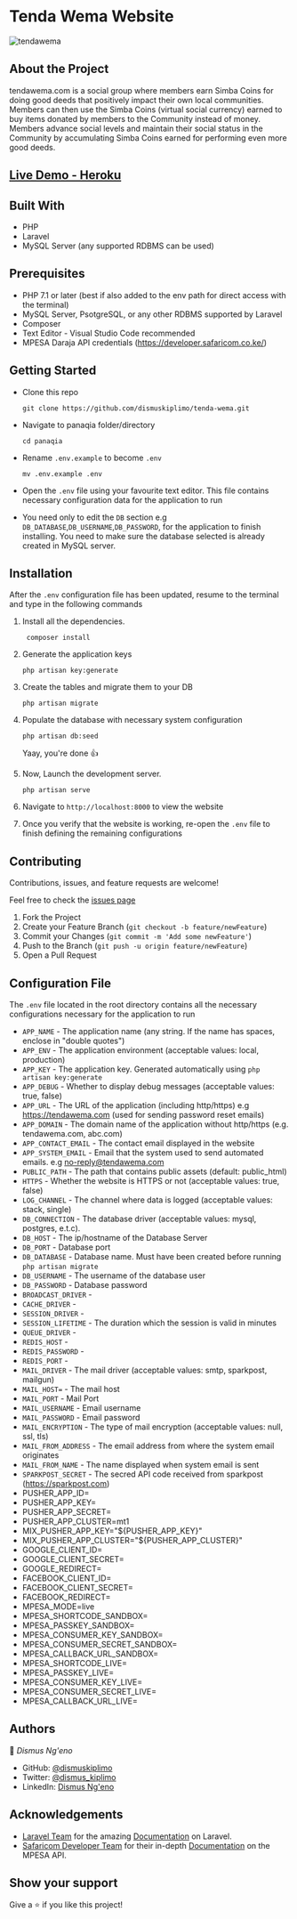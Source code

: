 # Tenda Wema Website

![tendawema](https://user-images.githubusercontent.com/15145265/173412569-505937cd-e30c-4c97-a68e-371786494313.jpg)

## About the Project
tendawema.com is a social group where members earn Simba Coins for doing good deeds that positively impact their own local communities. Members can then use the Simba Coins (virtual social currency) earned to buy items donated by members to the Community instead of money. Members advance social levels and maintain their social status in the Community by accumulating Simba Coins earned for performing even more good deeds. <br>


## [Live Demo - Heroku](https://tenda-wema.herokuapp.com/)

## Built With

* PHP
* Laravel
* MySQL Server (any supported RDBMS can be used)

## Prerequisites
- PHP 7.1 or later (best if also added to the env path for direct access with the terminal)
- MySQL Server, PsotgreSQL, or any other RDBMS supported by Laravel
- Composer
- Text Editor - Visual Studio Code recommended
- MPESA Daraja API credentials (https://developer.safaricom.co.ke/)

## Getting Started

* Clone this repo
    ```shell
    git clone https://github.com/dismuskiplimo/tenda-wema.git
    ```

* Navigate to panaqia folder/directory

    ```shell
    cd panaqia
    ```
* Rename `.env.example` to become `.env`
    ```shell
    mv .env.example .env
    ```
* Open the `.env` file using your favourite text editor. This file contains necessary configuration data for the application to run
* You need only to edit the `DB` section e.g `DB_DATABASE`,`DB_USERNAME`,`DB_PASSWORD`, for the application to finish installing. You need to make sure the database selected is already created in MySQL server.

## Installation

After the `.env` configuration file has been updated, resume to the terminal and type in the following commands

1. Install all the dependencies.
   ```shell
    composer install
   ```
2. Generate the application keys
    ```shell
    php artisan key:generate
    ```
3. Create the tables and migrate them to your DB
    ```shell
    php artisan migrate
    ```
4. Populate the database with necessary system configuration
    ```shell
    php artisan db:seed
    ```
    Yaay, you're done 👍
    
5. Now, Launch the development server.
   ```shell
   php artisan serve
   ```
6. Navigate to `http://localhost:8000` to view the website
7. Once you verify that the website is working, re-open the `.env` file to finish defining the remaining configurations

## Contributing

Contributions, issues, and feature requests are welcome!

Feel free to check the [issues page](../../issues)

  1. Fork the Project
  2. Create your Feature Branch (`git checkout -b feature/newFeature`)
  3. Commit your Changes (`git commit -m 'Add some newFeature'`)
  4. Push to the Branch (`git push -u origin feature/newFeature`)
  5. Open a Pull Request

## Configuration File

The `.env` file located in the root directory contains all the necessary configurations necessary for the application to run

* `APP_NAME` - The application name (any string. If the name has spaces, enclose in "double quotes")
* `APP_ENV` - The application environment (acceptable values: local, production)
* `APP_KEY` - The application key. Generated automatically using `php artisan key:generate`
* `APP_DEBUG` - Whether to display debug messages (acceptable values: true, false)
* `APP_URL` - The URL of the application (including http/https) e.g https://tendawema.com (used for sending password reset emails)
* `APP_DOMAIN` - The domain name of the application without http/https (e.g. tendawema.com, abc.com)
* `APP_CONTACT_EMAIL` - The contact email displayed in the website
* `APP_SYSTEM_EMAIL` - Email that the system used to send automated emails. e.g no-reply@tendawema.com
* `PUBLIC_PATH` - The path that contains public assets (default: public_html)
* `HTTPS` - Whether the website is HTTPS or not (acceptable values: true, false)
* `LOG_CHANNEL` - The channel where data is logged (acceptable values: stack, single)
* `DB_CONNECTION` - The database driver (acceptable values: mysql, postgres, e.t.c).
* `DB_HOST` - The ip/hostname of the Database Server 
* `DB_PORT` - Database port
* `DB_DATABASE` - Database name. Must have been created before running `php artisan migrate`
* `DB_USERNAME` - The username of the database user
* `DB_PASSWORD` - Database password
* `BROADCAST_DRIVER` - 
* `CACHE_DRIVER` - 
* `SESSION_DRIVER` - 
* `SESSION_LIFETIME` - The duration which the session is valid in minutes
* `QUEUE_DRIVER` - 
* `REDIS_HOST` - 
* `REDIS_PASSWORD` - 
* `REDIS_PORT` - 
* `MAIL_DRIVER` - The mail driver (acceptable values: smtp, sparkpost, mailgun)
* `MAIL_HOST=` - The mail host
* `MAIL_PORT` - Mail Port
* `MAIL_USERNAME` - Email username
* `MAIL_PASSWORD` - Email password
* `MAIL_ENCRYPTION` - The type of mail encryption (acceptable values: null, ssl, tls)
* `MAIL_FROM_ADDRESS` - The email address from where the system email originates
* `MAIL_FROM_NAME` - The name displayed when system email is sent
* `SPARKPOST_SECRET` - The secred API code received from sparkpost (https://sparkpost.com)
* PUSHER_APP_ID=
* PUSHER_APP_KEY=
* PUSHER_APP_SECRET=
* PUSHER_APP_CLUSTER=mt1
* MIX_PUSHER_APP_KEY="${PUSHER_APP_KEY}"
* MIX_PUSHER_APP_CLUSTER="${PUSHER_APP_CLUSTER}"
* GOOGLE_CLIENT_ID=
* GOOGLE_CLIENT_SECRET=
* GOOGLE_REDIRECT=
* FACEBOOK_CLIENT_ID=
* FACEBOOK_CLIENT_SECRET=
* FACEBOOK_REDIRECT=
* MPESA_MODE=live
* MPESA_SHORTCODE_SANDBOX=
* MPESA_PASSKEY_SANDBOX=
* MPESA_CONSUMER_KEY_SANDBOX=
* MPESA_CONSUMER_SECRET_SANDBOX=
* MPESA_CALLBACK_URL_SANDBOX=
* MPESA_SHORTCODE_LIVE=
* MPESA_PASSKEY_LIVE=
* MPESA_CONSUMER_KEY_LIVE=
* MPESA_CONSUMER_SECRET_LIVE=
* MPESA_CALLBACK_URL_LIVE=

## Authors

👤 *Dismus Ng'eno*

- GitHub: [@dismuskiplimo](https://github.com/dismuskiplimo)
- Twitter: [@dismus_kiplimo](https://twitter.com/dismus_kiplimo)
- LinkedIn: [Dismus Ng'eno](https://www.linkedin.com/in/dismus-kiplimo)

## Acknowledgements

* [Laravel Team](https://laravel.com/) for the amazing [Documentation](https://laravel.com/docs/master/introduction) on Laravel.
* [Safaricom Developer Team](https://developer.safaricom.co.ke/) for their in-depth [Documentation](https://ldeveloper.safaricom.co.ke) on the MPESA API.

## Show your support

Give a ⭐ if you like this project!
